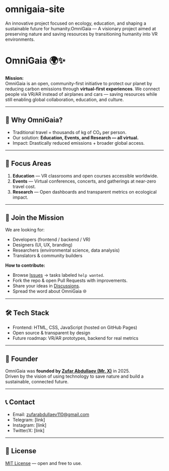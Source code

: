# omnigaia-site
An innovative project focused on ecology, education, and shaping a sustainable future for humanity.OmniGaia — A visionary project aimed at preserving nature and saving resources by transitioning humanity into VR environments.
# OmniGaia 🌍✨

**Mission:**  
OmniGaia is an open, community-first initiative to protect our planet by reducing carbon emissions through **virtual-first experiences**. We connect people via VR/AR instead of airplanes and cars — saving resources while still enabling global collaboration, education, and culture.

---

## 🚀 Why OmniGaia?
- Traditional travel = thousands of kg of CO₂ per person.
- Our solution: **Education, Events, and Research — all virtual.**
- Impact: Drastically reduced emissions + broader global access.

---

## 🔑 Focus Areas
1. **Education** — VR classrooms and open courses accessible worldwide.  
2. **Events** — Virtual conferences, concerts, and gatherings at near-zero travel cost.  
3. **Research** — Open dashboards and transparent metrics on ecological impact.

---

## 👥 Join the Mission
We are looking for:
- Developers (frontend / backend / VR)
- Designers (UI, UX, branding)
- Researchers (environmental science, data analysis)
- Translators & community builders

**How to contribute:**
- Browse [Issues](../../issues) → tasks labeled `help wanted`.
- Fork the repo & open Pull Requests with improvements.
- Share your ideas in [Discussions](../../discussions).
- Spread the word about OmniGaia 🌐

---

## 🛠️ Tech Stack
- Frontend: HTML, CSS, JavaScript (hosted on GitHub Pages)
- Open source & transparent by design
- Future roadmap: VR/AR prototypes, backend for real metrics

---

## 👤 Founder
OmniGaia was **founded by [Zufar Abdullaev (Mr. X)](mailto:zufarabdullaev110@gmail.com)** in 2025.  
Driven by the vision of using technology to save nature and build a sustainable, connected future.

---

## 📞 Contact
- Email: zufarabdullaev110@gmail.com  
- Telegram: [link]  
- Instagram: [link]  
- Twitter/X: [link]  

---

## 📜 License
[MIT License](LICENSE) — open and free to use.
